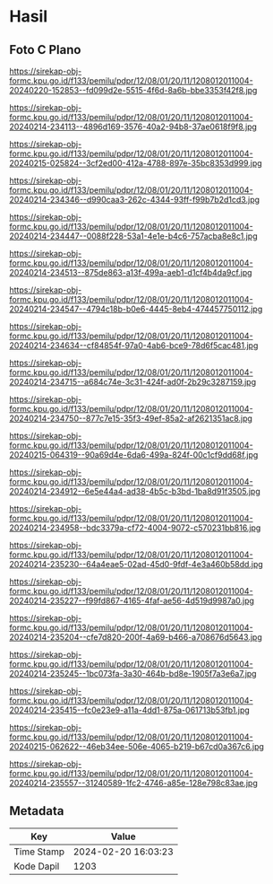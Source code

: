 # Hasil

## Foto C Plano

https://sirekap-obj-formc.kpu.go.id/f133/pemilu/pdpr/12/08/01/20/11/1208012011004-20240220-152853--fd099d2e-5515-4f6d-8a6b-bbe3353f42f8.jpg

https://sirekap-obj-formc.kpu.go.id/f133/pemilu/pdpr/12/08/01/20/11/1208012011004-20240214-234113--4896d169-3576-40a2-94b8-37ae0618f9f8.jpg

https://sirekap-obj-formc.kpu.go.id/f133/pemilu/pdpr/12/08/01/20/11/1208012011004-20240215-025824--3cf2ed00-412a-4788-897e-35bc8353d999.jpg

https://sirekap-obj-formc.kpu.go.id/f133/pemilu/pdpr/12/08/01/20/11/1208012011004-20240214-234346--d990caa3-262c-4344-93ff-f99b7b2d1cd3.jpg

https://sirekap-obj-formc.kpu.go.id/f133/pemilu/pdpr/12/08/01/20/11/1208012011004-20240214-234447--0088f228-53a1-4e1e-b4c6-757acba8e8c1.jpg

https://sirekap-obj-formc.kpu.go.id/f133/pemilu/pdpr/12/08/01/20/11/1208012011004-20240214-234513--875de863-a13f-499a-aeb1-d1cf4b4da9cf.jpg

https://sirekap-obj-formc.kpu.go.id/f133/pemilu/pdpr/12/08/01/20/11/1208012011004-20240214-234547--4794c18b-b0e6-4445-8eb4-474457750112.jpg

https://sirekap-obj-formc.kpu.go.id/f133/pemilu/pdpr/12/08/01/20/11/1208012011004-20240214-234634--cf84854f-97a0-4ab6-bce9-78d6f5cac481.jpg

https://sirekap-obj-formc.kpu.go.id/f133/pemilu/pdpr/12/08/01/20/11/1208012011004-20240214-234715--a684c74e-3c31-424f-ad0f-2b29c3287159.jpg

https://sirekap-obj-formc.kpu.go.id/f133/pemilu/pdpr/12/08/01/20/11/1208012011004-20240214-234750--877c7e15-35f3-49ef-85a2-af2621351ac8.jpg

https://sirekap-obj-formc.kpu.go.id/f133/pemilu/pdpr/12/08/01/20/11/1208012011004-20240215-064319--90a69d4e-6da6-499a-824f-00c1cf9dd68f.jpg

https://sirekap-obj-formc.kpu.go.id/f133/pemilu/pdpr/12/08/01/20/11/1208012011004-20240214-234912--6e5e44a4-ad38-4b5c-b3bd-1ba8d91f3505.jpg

https://sirekap-obj-formc.kpu.go.id/f133/pemilu/pdpr/12/08/01/20/11/1208012011004-20240214-234958--bdc3379a-cf72-4004-9072-c570231bb816.jpg

https://sirekap-obj-formc.kpu.go.id/f133/pemilu/pdpr/12/08/01/20/11/1208012011004-20240214-235230--64a4eae5-02ad-45d0-9fdf-4e3a460b58dd.jpg

https://sirekap-obj-formc.kpu.go.id/f133/pemilu/pdpr/12/08/01/20/11/1208012011004-20240214-235227--f99fd867-4165-4faf-ae56-4d519d9987a0.jpg

https://sirekap-obj-formc.kpu.go.id/f133/pemilu/pdpr/12/08/01/20/11/1208012011004-20240214-235204--cfe7d820-200f-4a69-b466-a708676d5643.jpg

https://sirekap-obj-formc.kpu.go.id/f133/pemilu/pdpr/12/08/01/20/11/1208012011004-20240214-235245--1bc073fa-3a30-464b-bd8e-1905f7a3e6a7.jpg

https://sirekap-obj-formc.kpu.go.id/f133/pemilu/pdpr/12/08/01/20/11/1208012011004-20240214-235415--fc0e23e9-a11a-4dd1-875a-061713b53fb1.jpg

https://sirekap-obj-formc.kpu.go.id/f133/pemilu/pdpr/12/08/01/20/11/1208012011004-20240215-062622--46eb34ee-506e-4065-b219-b67cd0a367c6.jpg

https://sirekap-obj-formc.kpu.go.id/f133/pemilu/pdpr/12/08/01/20/11/1208012011004-20240214-235557--31240589-1fc2-4746-a85e-128e798c83ae.jpg


## Metadata

| Key        | Value               |
| ---------- | ------------------- |
| Time Stamp | 2024-02-20 16:03:23 |
| Kode Dapil | 1203                |



